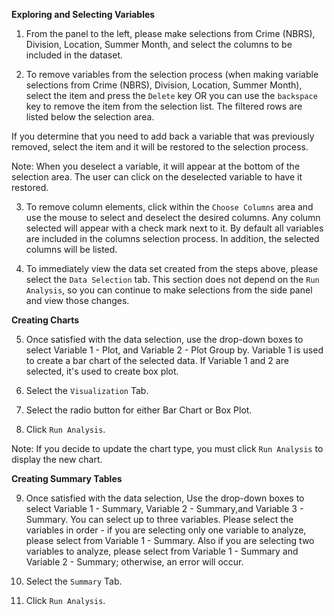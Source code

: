 

**Exploring and Selecting Variables**

1.  From the panel to the left, please make selections from Crime (NBRS), Division, Location, Summer Month, and select the columns to be included in the dataset.

2.  To remove variables from the selection process (when making variable selections from Crime (NBRS), Division, Location, Summer Month), select the item and press the `Delete` key OR you can use the `backspace` key to remove the item from the selection list.  The filtered rows are listed below the selection area.

If you determine that you need to add back a variable that was previously removed, select the item and it will be restored to the selection process.

Note: When you deselect a variable, it will appear at the bottom of the selection area.  The user can click on the deselected variable to have it restored.  

3.  To remove column elements, click within the `Choose Columns` area and use the mouse to select and deselect the desired columns.  Any column selected will appear with a check mark next to it.  By default all variables are included in the columns selection process.  In addition, the selected columns will be listed.

4.  To immediately view the data set created from the steps above, please select the `Data Selection` tab. This section does not depend on the `Run Analysis`, so you can continue to make selections from the side panel and view those changes.


**Creating Charts**

5.  Once satisfied with the data selection, use the drop-down boxes to select Variable 1 - Plot, and Variable 2 - Plot Group by.  Variable 1 is used to create a bar chart of the selected data. If Variable 1 and 2 are selected, it's used to create box plot.

6.  Select the `Visualization` Tab.

7.  Select the radio button for either Bar Chart or Box Plot.

8.  Click `Run Analysis`.

Note: If you decide to update the chart type, you must click `Run Analysis` to display the new chart.


**Creating Summary Tables**

9.  Once satisfied with the data selection, Use the drop-down boxes to select Variable 1 - Summary,  Variable 2 - Summary,and Variable 3 - Summary.  You can select up to three variables.  Please select the variables in order - if you are selecting only one variable to analyze, please select from Variable 1 - Summary. Also if you are selecting two variables to analyze, please select from Variable 1 - Summary and Variable 2 - Summary; otherwise, an error will occur.

10.  Select the `Summary` Tab.

11.  Click `Run Analysis`.
